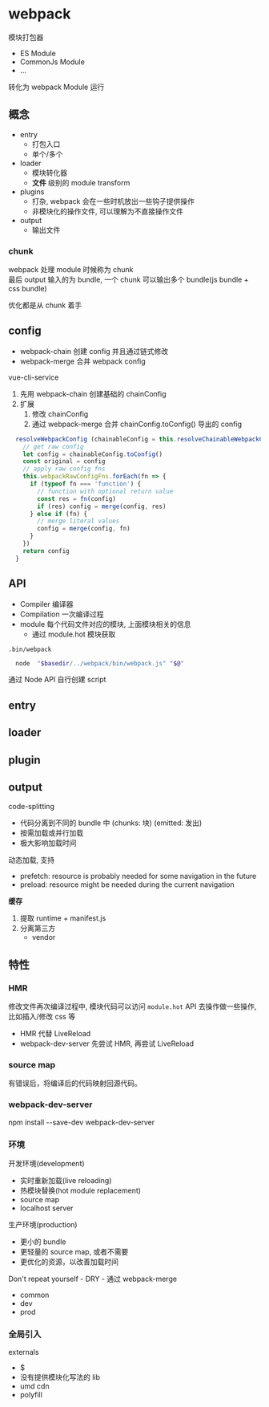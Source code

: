 # webpack

模块打包器

- ES Module
- CommonJs Module
- ...

转化为 webpack Module 运行

## 概念

- entry
  - 打包入口
  - 单个/多个
- loader
  - 模块转化器
  - **文件** 级别的 module transform
- plugins
  - 打杂, webpack 会在一些时机放出一些钩子提供操作
  - 非模块化的操作文件, 可以理解为不直接操作文件
- output
  - 输出文件

### chunk

webpack 处理 module 时候称为 chunk  
最后 output 输入的为 bundle, 一个 chunk 可以输出多个 bundle(js bundle + css bundle)

优化都是从 chunk 着手

## config

- webpack-chain 创建 config 并且通过链式修改
- webpack-merge 合并 webpack config

vue-cli-service

1. 先用 webpack-chain 创建基础的 chainConfig
2. 扩展
    1. 修改 chainConfig
    2. 通过 webpack-merge 合并 chainConfig.toConfig() 导出的 config

```js
  resolveWebpackConfig (chainableConfig = this.resolveChainableWebpackConfig()) {
    // get raw config 
    let config = chainableConfig.toConfig()
    const original = config
    // apply raw config fns
    this.webpackRawConfigFns.forEach(fn => {
      if (typeof fn === 'function') {
        // function with optional return value
        const res = fn(config)
        if (res) config = merge(config, res)
      } else if (fn) {
        // merge literal values
        config = merge(config, fn)
      }
    })
    return config
  }

```

## API

- Compiler 编译器
- Compilation 一次编译过程
- module 每个代码文件对应的模块, 上面模块相关的信息
  - 通过 module.hot 模块获取

`.bin/webpack`

```bash
  node  "$basedir/../webpack/bin/webpack.js" "$@"
```

通过 Node API 自行创建 script

## entry

## loader

## plugin

## output

code-splitting

- 代码分离到不同的 bundle 中 (chunks: 块) (emitted: 发出)
- 按需加载或并行加载
- 极大影响加载时间

动态加载, 支持

- prefetch: resource is probably needed for some navigation in the future
- preload: resource might be needed during the current navigation

**缓存**

1. 提取 runtime + manifest.js
2. 分离第三方
   - vendor

## 特性

### HMR

修改文件再次编译过程中, 模块代码可以访问 `module.hot` API 去操作做一些操作, 比如插入/修改 css 等

- HMR 代替 LiveReload
- webpack-dev-server 先尝试 HMR, 再尝试 LiveReload

### source map

有错误后，将编译后的代码映射回源代码。

### webpack-dev-server

npm install --save-dev webpack-dev-server

### 环境

开发环境(development)

- 实时重新加载(live reloading)
- 热模块替换(hot module replacement)
- source map
- localhost server

生产环境(production)

- 更小的 bundle
- 更轻量的 source map, 或者不需要
- 更优化的资源，以改善加载时间

Don't repeat yourself - DRY - 通过 webpack-merge

- common
- dev
- prod

### 全局引入

externals

- $
- 没有提供模块化写法的 lib
- umd cdn
- polyfill
